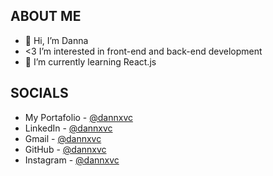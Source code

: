 ## ABOUT ME
- 👋 Hi, I’m Danna
- <3 I’m interested in front-end and back-end development 
- 🌱 I’m currently learning React.js


## SOCIALS
- My Portafolio - [@dannxvc](https://danna.pages.dev/)
- LinkedIn - [@dannxvc](http://www.linkedin.com/in/dannxvc/)
- Gmail - [@dannxvc](dannavila.1809@gmail.com)
- GitHub - [@dannxvc](https://github.com/dannxvc)
- Instagram - [@dannxvc](https://www.instagram.com/dannxvc/?igshid=YmMyMTA2M2Y=)

